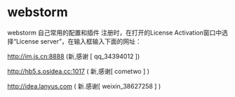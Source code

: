 ﻿# webstorm
webstorm 自己常用的配置和插件
注册时，在打开的License Activation窗口中选择“License server”，在输入框输入下面的网址：

http://im.js.cn:8888 (新,感谢 [ qq_34394012 ])

http://hb5.s.osidea.cc:1017 ( 新,感谢[ cometwo ] )

http://idea.lanyus.com ( 新.感谢[ weixin_38627258 ] )
